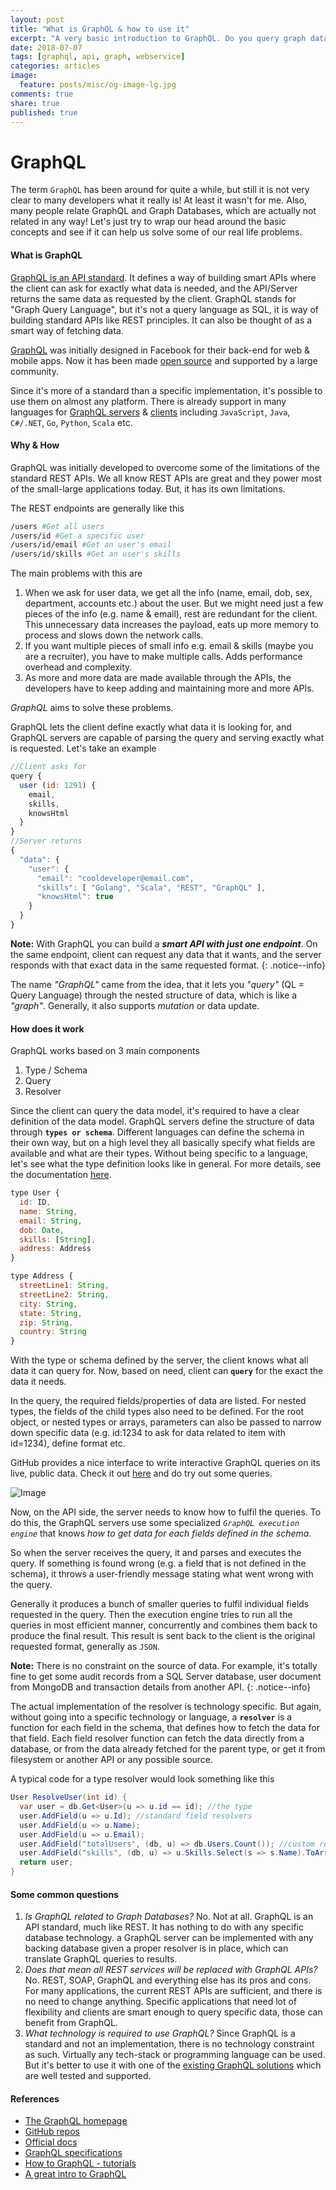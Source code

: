 ```yaml
---
layout: post
title: "What is GraphQL & how to use it"
excerpt: "A very basic introduction to GraphQL. Do you query graph database with it?"
date: 2018-07-07
tags: [graphql, api, graph, webservice]
categories: articles
image:
  feature: posts/misc/og-image-lg.jpg
comments: true
share: true
published: true
---
```


# GraphQL

The term `GraphQL` has been around for quite a while, but still it is not very clear to many developers what it really is! At least it wasn't for me. Also, many people relate GraphQL and Graph Databases, which are actually not related in any way! Let's just try to wrap our head around the basic concepts and see if it can help us solve some of our real life problems.

#### What is GraphQL

<u>GraphQL is an API standard</u>. It defines a way of building smart APIs where the client can ask for exactly what data is needed, and the API/Server returns the same data as requested by the client. GraphQL stands for "Graph Query Language", but it's not a query language as SQL, it is way of building standard APIs like REST principles. It can also be thought of as a smart way of fetching data.

[GraphQL](https://graphql.org/) was initially designed in Facebook for their back-end for web & mobile apps. Now it has been made [open source](https://github.com/graphql) and supported by a large community.

Since it's more of a standard than a specific implementation, it's possible to use them on almost any platform. There is already support in many languages for [GraphQL servers](http://graphql.github.io/code/) & [clients](http://graphql.github.io/code/#graphql-clients) including `JavaScript`, `Java`, `C#/.NET`, `Go`, `Python`, `Scala` etc.

#### Why & How

GraphQL was initially developed to overcome some of the limitations of the standard REST APIs. We all know REST APIs are great and they power most of the small-large applications today. But, it has its own limitations.

The REST endpoints are generally like this

```bash
/users #Get all users
/users/id #Get a specific user
/users/id/email #Get an user's email
/users/id/skills #Get an user's skills
```

The main problems with this are

1. When we ask for user data, we get all the info (name, email, dob, sex, department, accounts etc.) about the user. But we might need just a few pieces of the info (e.g. name & email), rest are redundant for the client. This unnecessary data increases the payload, eats up more memory to process and slows down the network calls.
2. If you want multiple pieces of small info e.g. email & skills (maybe you are a recruiter), you have to make multiple calls. Adds performance overhead and complexity.
3. As more and more data are made available through the APIs, the developers have to keep adding and maintaining more and more APIs.

_GraphQL_ aims to solve these problems.

GraphQL lets the client define exactly what data it is looking for, and GraphQL servers are capable of parsing the query and serving exactly what is requested. Let's take an example

```javascript
//Client asks for
query {
  user (id: 1291) {
    email,
    skills,
    knowsHtml
  }
}
//Server returns
{
  "data": {
    "user": {
      "email": "cooldeveloper@email.com",
      "skills": [ "Golang", "Scala", "REST", "GraphQL" ],
      "knowsHtml": true
    }
  }
}
```

**Note:** With GraphQL you can build a _**smart API with just one endpoint**_. On the same endpoint, client can request any data that it wants, and the server responds with that exact data in the same requested format.
{: .notice--info}

The name _"GraphQL"_ came from the idea, that it lets you _"query"_ (QL = Query Language) through the nested structure of data, which is like a _"graph"_. Generally, it also supports _mutation_ or data update.

#### How does it work

GraphQL works based on 3 main components

1. Type / Schema
2. Query
3. Resolver

Since the client can query the data model, it's required to have a clear definition of the data model. GraphQL servers define the structure of data through **`types or schema`**. Different languages can define the schema in their own way, but on a high level they all basically specify what fields are available and what are their types. Without being specific to a language, let's see what the type definition looks like in general. For more details, see the documentation [here](https://graphql.org/learn/schema/).

```javascript
type User {
  id: ID,
  name: String,
  email: String,
  dob: Date,
  skills: [String],
  address: Address
}

type Address {
  streetLine1: String,
  streetLine2: String,
  city: String,
  state: String,
  zip: String,
  country: String
}
```

With the type or schema defined by the server, the client knows what all data it can query for. Now, based on need, client can **`query`** for the exact the data it needs.

In the query, the required fields/properties of data are listed. For nested types, the fields of the child types also need to be defined. For the root object, or nested types or arrays, parameters can also be passed to narrow down specific data (e.g. id:1234 to ask for data related to item with id=1234), define format etc.

GitHub provides a nice interface to write interactive GraphQL queries on its live, public data. Check it out [here](https://developer.github.com/v4/explorer/) and do try out some queries.

![Image](/images/posts/misc/github-graphiql.png)

Now, on the API side, the server needs to know how to fulfil the queries. To do this, the GraphQL servers use some specialized _`GraphQL execution engine`_ that knows _how to get data for each fields defined in the schema_.

So when the server receives the query, it and parses and executes the query. If something is found wrong (e.g. a field that is not defined in the schema), it throws a user-friendly message stating what went wrong with the query.

Generally it produces a bunch of smaller queries to fulfil individual fields requested in the query. Then the execution engine tries to run all the queries in most efficient manner, concurrently and combines them back to produce the final result. This result is sent back to the client is the original requested format, generally as `JSON`.

**Note:** There is no constraint on the source of data. For example, it's totally fine to get some audit records from a SQL Server database, user document from MongoDB and transaction details from another API.
{: .notice--info}

The actual implementation of the resolver is technology specific. But again, without going into a specific technology or language, a **`resolver`** is a function for each field in the schema, that defines how to fetch the data for that field. Each field resolver function can fetch the data directly from a database, or from the data already fetched for the parent type, or get it from filesystem or another API or any possible source.

A typical code for a type resolver would look something like this

```cs
User ResolveUser(int id) {
  var user = db.Get<User>(u => u.id == id); //the type
  user.AddField(u => u.Id); //standard field resolvers
  user.AddField(u => u.Name);
  user.AddField(u => u.Email);
  user.AddField("totalUsers", (db, u) => db.Users.Count()); //custom resolvers
  user.AddField("skills", (db, u) => u.Skills.Select(s => s.Name).ToArray());
  return user;
}
```

#### Some common questions

1. _Is GraphQL related to Graph Databases?_ No. Not at all. GraphQL is an API standard, much like REST. It has nothing to do with any specific database technology. a GraphQL server can be implemented with any backing database given a proper resolver is in place, which can translate GraphQL queries to results.
2. _Does that mean all REST services will be replaced with GraphQL APIs?_ No. REST, SOAP, GraphQL and everything else has its pros and cons. For many applications, the current REST APIs are sufficient, and there is no need to change anything. Specific applications that need lot of flexibility and clients are smart enough to query specific data, those can benefit from GraphQL.
3. _What technology is required to use GraphQL?_ Since GraphQL is a standard and not an implementation, there is no technology constraint as such. Virtually any tech-stack or programming language can be used. But it's better to use it with one of the [existing GraphQL solutions](http://graphql.github.io/code/) which are well tested and supported.

#### References

* [The GraphQL homepage](http://graphql.github.io/)
* [GitHub repos](https://github.com/graphql)
* [Official docs](http://graphql.github.io/learn/)
* [GraphQL specifications](https://facebook.github.io/graphql/#sec-Language)
* [How to GraphQL - tutorials](https://www.howtographql.com/)
* [A great intro to GraphQL](https://medium.freecodecamp.org/so-whats-this-graphql-thing-i-keep-hearing-about-baf4d36c20cf)